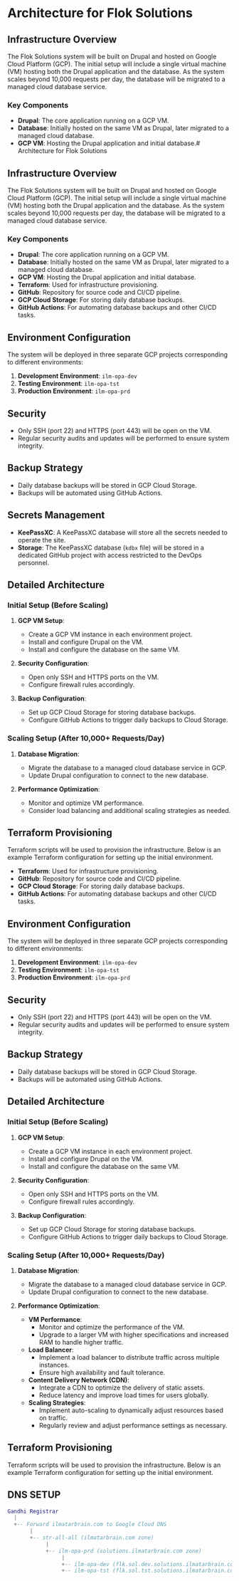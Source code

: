 # Architecture for Flok Solutions

## Infrastructure Overview

The Flok Solutions system will be built on Drupal and hosted on Google Cloud Platform (GCP). The initial setup will include a single virtual machine (VM) hosting both the Drupal application and the database. As the system scales beyond 10,000 requests per day, the database will be migrated to a managed cloud database service.

### Key Components

- **Drupal**: The core application running on a GCP VM.
- **Database**: Initially hosted on the same VM as Drupal, later migrated to a managed cloud database.
- **GCP VM**: Hosting the Drupal application and initial database.# Architecture for Flok Solutions

## Infrastructure Overview

The Flok Solutions system will be built on Drupal and hosted on Google Cloud Platform (GCP). The initial setup will include a single virtual machine (VM) hosting both the Drupal application and the database. As the system scales beyond 10,000 requests per day, the database will be migrated to a managed cloud database service.

### Key Components

- **Drupal**: The core application running on a GCP VM.
- **Database**: Initially hosted on the same VM as Drupal, later migrated to a managed cloud database.
- **GCP VM**: Hosting the Drupal application and initial database.
- **Terraform**: Used for infrastructure provisioning.
- **GitHub**: Repository for source code and CI/CD pipeline.
- **GCP Cloud Storage**: For storing daily database backups.
- **GitHub Actions**: For automating database backups and other CI/CD tasks.

## Environment Configuration

The system will be deployed in three separate GCP projects corresponding to different environments:

1. **Development Environment**: `ilm-opa-dev`
2. **Testing Environment**: `ilm-opa-tst`
3. **Production Environment**: `ilm-opa-prd`

## Security

- Only SSH (port 22) and HTTPS (port 443) will be open on the VM.
- Regular security audits and updates will be performed to ensure system integrity.

## Backup Strategy

- Daily database backups will be stored in GCP Cloud Storage.
- Backups will be automated using GitHub Actions.

## Secrets Management

- **KeePassXC**: A KeePassXC database will store all the secrets needed to operate the site.
- **Storage**: The KeePassXC database (`kdbx` file) will be stored in a dedicated GitHub project with access restricted to the DevOps personnel.

## Detailed Architecture

### Initial Setup (Before Scaling)

1. **GCP VM Setup**:
   - Create a GCP VM instance in each environment project.
   - Install and configure Drupal on the VM.
   - Install and configure the database on the same VM.

2. **Security Configuration**:
   - Open only SSH and HTTPS ports on the VM.
   - Configure firewall rules accordingly.

3. **Backup Configuration**:
   - Set up GCP Cloud Storage for storing database backups.
   - Configure GitHub Actions to trigger daily backups to Cloud Storage.

### Scaling Setup (After 10,000+ Requests/Day)

1. **Database Migration**:
   - Migrate the database to a managed cloud database service in GCP.
   - Update Drupal configuration to connect to the new database.

2. **Performance Optimization**:
   - Monitor and optimize VM performance.
   - Consider load balancing and additional scaling strategies as needed.

## Terraform Provisioning

Terraform scripts will be used to provision the infrastructure. Below is an example Terraform configuration for setting up the initial environment.


- **Terraform**: Used for infrastructure provisioning.
- **GitHub**: Repository for source code and CI/CD pipeline.
- **GCP Cloud Storage**: For storing daily database backups.
- **GitHub Actions**: For automating database backups and other CI/CD tasks.

## Environment Configuration

The system will be deployed in three separate GCP projects corresponding to different environments:

1. **Development Environment**: `ilm-opa-dev`
2. **Testing Environment**: `ilm-opa-tst`
3. **Production Environment**: `ilm-opa-prd`

## Security

- Only SSH (port 22) and HTTPS (port 443) will be open on the VM.
- Regular security audits and updates will be performed to ensure system integrity.

## Backup Strategy

- Daily database backups will be stored in GCP Cloud Storage.
- Backups will be automated using GitHub Actions.

## Detailed Architecture

### Initial Setup (Before Scaling)

1. **GCP VM Setup**:
   - Create a GCP VM instance in each environment project.
   - Install and configure Drupal on the VM.
   - Install and configure the database on the same VM.

2. **Security Configuration**:
   - Open only SSH and HTTPS ports on the VM.
   - Configure firewall rules accordingly.

3. **Backup Configuration**:
   - Set up GCP Cloud Storage for storing database backups.
   - Configure GitHub Actions to trigger daily backups to Cloud Storage.

### Scaling Setup (After 10,000+ Requests/Day)

1. **Database Migration**:
   - Migrate the database to a managed cloud database service in GCP.
   - Update Drupal configuration to connect to the new database.

2. **Performance Optimization**:
   - **VM Performance**:
     - Monitor and optimize the performance of the VM.
     - Upgrade to a larger VM with higher specifications and increased RAM to handle higher traffic.
   - **Load Balancer**:
     - Implement a load balancer to distribute traffic across multiple instances.
     - Ensure high availability and fault tolerance.
   - **Content Delivery Network (CDN)**:
     - Integrate a CDN to optimize the delivery of static assets.
     - Reduce latency and improve load times for users globally.
   - **Scaling Strategies**:
     - Implement auto-scaling to dynamically adjust resources based on traffic.
     - Regularly review and adjust performance settings as necessary.

## Terraform Provisioning

Terraform scripts will be used to provision the infrastructure. Below is an example Terraform configuration for setting up the initial environment.


## DNS SETUP 

```lua
Gandhi Registrar
  |
  +-- Forward ilmatarbrain.com to Google Cloud DNS
       |
       +-- str-all-all (ilmatarbrain.com zone)
            |
            +-- ilm-opa-prd (solutions.ilmatarbrain.com zone)
                 |
                 +-- ilm-opa-dev (flk.sol.dev.solutions.ilmatarbrain.com zone)
                 +-- ilm-opa-tst (flk.sol.tst.solutions.ilmatarbrain.com zone)

```
